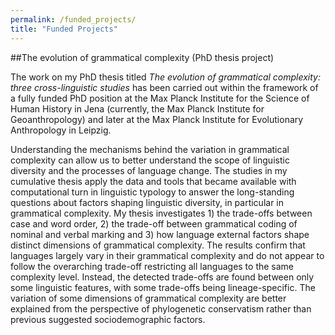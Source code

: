 ```yaml
---
permalink: /funded_projects/
title: "Funded Projects"
---
```


##The evolution of grammatical complexity (PhD thesis project)

<p>The work on my PhD thesis titled <em>The evolution of grammatical complexity: three cross-linguistic studies</em> has been carried out within the framework of a fully funded PhD position at the Max Planck Institute for the Science of Human History in Jena (currently, the Max Planck Institute for Geoanthropology) and later at the Max Planck Institute for Evolutionary Anthropology in Leipzig. </p>


<p>Understanding the mechanisms behind the variation in grammatical complexity can allow us to better understand the scope of linguistic diversity and the processes of language change. The studies in my cumulative thesis apply the data and tools that became available with computational turn in linguistic typology to answer the long-standing questions about factors shaping linguistic diversity, in particular in grammatical complexity. My thesis investigates 1) the trade-offs between case and word order, 2) the trade-off between grammatical coding of nominal and verbal marking and 3) how language external factors shape distinct dimensions of grammatical complexity. The results confirm that languages largely vary in their grammatical complexity and do not appear to follow the overarching trade-off restricting all languages to the same complexity level. Instead, the detected trade-offs are found between only some linguistic features, with some trade-offs being lineage-specific. The variation of some dimensions of grammatical complexity are better explained from the perspective of phylogenetic conservatism rather than previous suggested sociodemographic factors.</p>
